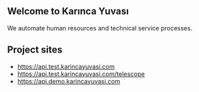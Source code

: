 ## Welcome to Karınca Yuvası

We automate human resources and technical service processes.
## Project sites

* https://api.test.karincayuvasi.com
* https://api.test.karincayuvasi.com/telescope
* https://api.demo.karincayuvasi.com

